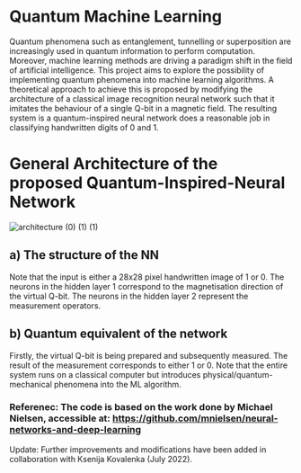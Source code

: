 # Quantum Machine Learning

Quantum phenomena such as entanglement, tunnelling or superposition are
increasingly used in quantum information to perform computation. Moreover,
machine learning methods are driving a paradigm shift in the field of artificial
intelligence. This project aims to explore the possibility of implementing quantum
phenomena into machine learning algorithms. A theoretical approach to achieve
this is proposed by modifying the architecture of a classical image recognition
neural network such that it imitates the behaviour of a single Q-bit in a magnetic
field. The resulting system is a quantum-inspired neural network does a reasonable job in classifying handwritten digits of 0 and 1.

# General Architecture of the proposed Quantum-Inspired-Neural Network

![architecture (0) (1) (1)](https://user-images.githubusercontent.com/99489418/167292825-b1511663-e7e6-4240-87b5-fbd3e4ba88ca.png)

## a) The structure of the NN 
Note that the input is either a 28x28 pixel handwritten image
of 1 or 0. The neurons in the hidden layer 1 correspond to the magnetisation direction of
the virtual Q-bit. The neurons in the hidden layer 2 represent the measurement operators.
## b) Quantum equivalent of the network 
Firstly, the virtual Q-bit is being prepared and
subsequently measured. The result of the measurement corresponds to either 1 or 0. Note
that the entire system runs on a classical computer but introduces physical/quantum-
mechanical phenomena into the ML algorithm.

### Referenec: The code is based on the work done by Michael Nielsen, accessible at: https://github.com/mnielsen/neural-networks-and-deep-learning
Update: Further improvements and modifications have been added in collaboration with Ksenija Kovalenka (July 2022).
